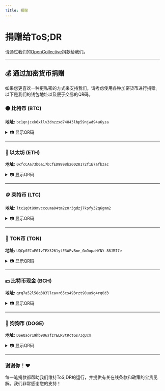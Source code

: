 ```yaml
---
Title: 捐赠
---
```


# 捐赠给ToS;DR

请通过我们的[OpenCollective](https://opencollective.com/tosdr)捐款给我们。

---

## 💰 通过加密货币捐赠
如果您更喜欢一种更私密的方式来支持我们，请考虑使用各种加密货币进行捐赠。以下是我们的钱包地址以及便于交易的QR码。

### 🟠 比特币 (BTC)
**地址:** `bc1qnjcxk6xllv3dnzzxd74843lhp59njwd94u6yza`
<details>
  <summary>📷 显示QR码</summary>
  <img src="/static/crypto/crypto_qr_BTC.png" alt="比特币钱包QR码">
</details>

---

### 💎 以太坊 (ETH)
**地址:** `0xfcCAa73b6a17bCfED9998b20028172f1E7afb3ac`
<details>
  <summary>📷 显示QR码</summary>
  <img src="/static/crypto/crypto_qr_ETH.png" alt="以太坊钱包QR码">
</details>

---

### 🪙 莱特币 (LTC)
**地址:** `ltc1q0t89mvcxcuma04tm2z0r3gdzj7kpfy32q6gmm2`
<details>
  <summary>📷 显示QR码</summary>
  <img src="/static/crypto/crypto_qr_LTC.png" alt="莱特币钱包QR码">
</details>

---

### 🔵 TON币 (TON)
**地址:** `UQCp0ZCuEGIvTEX3261ylE3APvBne_GmDopaHYNY-88JMI7e`
<details>
  <summary>📷 显示QR码</summary>
  <img src="/static/crypto/crypto_qr_TON.png" alt="TON钱包QR码">
</details>

---

### 💵 比特币现金 (BCH)
**地址:** `qrq7a52l58q383llcavr65cs493rzt90uu9g4rq0d3`
<details>
  <summary>📷 显示QR码</summary>
  <img src="/static/crypto/crypto_qr_BTC_CASH.png" alt="比特币现金钱包QR码">
</details>

---

### 🐶 狗狗币 (DOGE)
**地址:** `DSeQaoY19hb9U6afzYELRvtRctGs73qUcm`
<details>
  <summary>📷 显示QR码</summary>
  <img src="/static/crypto/crypto_qr_DOGE.png" alt="狗狗币钱包QR码">
</details>

---

### 谢谢你！❤️
每一笔捐款都帮助我们维持ToS;DR的运行，并提供有关在线条款和政策的宝贵见解。我们非常感谢您的支持！
